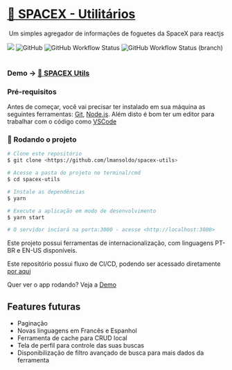 <h1 align="left">
    <a href="https://lmansoldo.github.io/spacex-utils">🔗 SPACEX - Utilitários</a>
</h1>
<p align="center"> Um simples agregador de informações de foguetes da SpaceX para reactjs</p>
<div>
	<img src="https://img.shields.io/github/last-commit/lmansoldo/spacex-utils">
	<img alt="GitHub" src="https://img.shields.io/github/license/lmansoldo/spacex-utils">
	<img alt="GitHub Workflow Status" src="https://img.shields.io/github/workflow/status/lmansoldo/spacex-utils/Build%20and%20Deploy">
	<img alt="GitHub Workflow Status (branch)" src="https://img.shields.io/github/workflow/status/lmansoldo/spacex-utils/Build%20and%20Deploy/main">
</div>
<br/>

### Demo -> <a href="https://lmansoldo.github.io/spacex-utils">🔗 SPACEX Utils</a>

### Pré-requisitos

Antes de começar, você vai precisar ter instalado em sua máquina as seguintes ferramentas:
[Git](https://git-scm.com), [Node.js](https://nodejs.org/en/). 
Além disto é bom ter um editor para trabalhar com o código como [VSCode](https://code.visualstudio.com/)

### 🎲 Rodando o projeto

```bash
# Clone este repositório
$ git clone <https://github.com/lmansoldo/spacex-utils>

# Acesse a pasta do projeto no terminal/cmd
$ cd spacex-utils

# Instale as dependências
$ yarn

# Execute a aplicação em modo de desenvolvimento
$ yarn start

# O servidor inciará na porta:3000 - acesse <http://localhost:3000>
```

Este projeto possui ferramentas de internacionalização, com linguagens PT-BR e EN-US disponíveis.

Este repositório possui fluxo de CI/CD, podendo ser acessado diretamente [por aqui](https://github.com/LMansoldo/spacex-utils/actions)

Quer ver o app rodando? Veja a [Demo](https://lmansoldo.github.io/spacex-utils)

## Features futuras

- Paginação
- Novas linguagens em Francês e Espanhol
- Ferramenta de cache para CRUD local
- Tela de perfil para controle das suas buscas
- Disponibilização de filtro avançado de busca para mais dados da ferramenta

